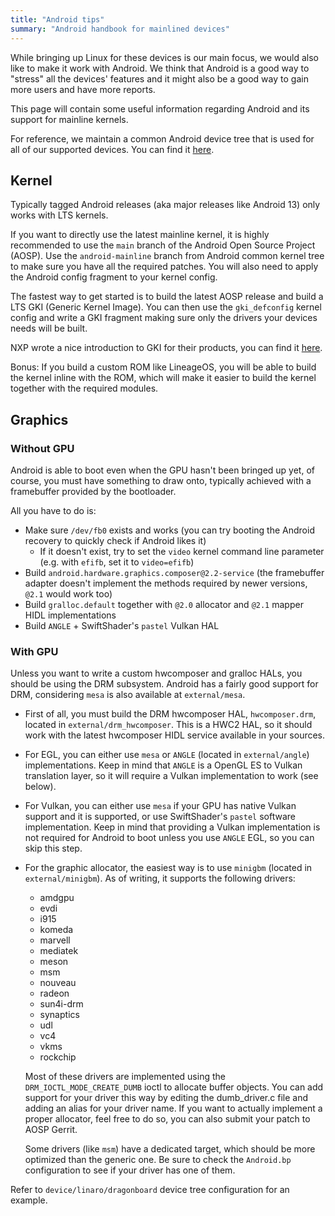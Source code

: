 ```yaml
---
title: "Android tips"
summary: "Android handbook for mainlined devices"
---
```


While bringing up Linux for these devices is our main focus, we would also like to make it work with Android. We think that Android is a good way to "stress" all the devices' features and it might also be a good way to gain more users and have more reports.

This page will contain some useful information regarding Android and its support for mainline kernels.

For reference, we maintain a common Android device tree that is used for all of our supported devices. You can find it [here](https://github.com/Mainline4Lumia/android_device_linux_mainline-common).

## Kernel

Typically tagged Android releases (aka major releases like Android 13) only works with LTS kernels.

If you want to directly use the latest mainline kernel, it is highly recommended to use the `main` branch of the Android Open Source Project (AOSP). Use the `android-mainline` branch from Android common kernel tree to make sure you have all the required patches. You will also need to apply the Android config fragment to your kernel config.

The fastest way to get started is to build the latest AOSP release and build a LTS GKI (Generic Kernel Image). You can then use the `gki_defconfig` kernel config and write a GKI fragment making sure only the drivers your devices needs will be built.

NXP wrote a nice introduction to GKI for their products, you can find it [here](https://community.nxp.com/t5/i-MX-Processors-Knowledge-Base/i-MX-Android-12-GKI-General-Kernel-Image-development-tips/ta-p/1600993).

Bonus: If you build a custom ROM like LineageOS, you will be able to build the kernel inline with the ROM, which will make it easier to build the kernel together with the required modules.

## Graphics

### Without GPU

Android is able to boot even when the GPU hasn't been bringed up yet, of course, you must have something to draw onto, typically achieved with a framebuffer provided by the bootloader.

All you have to do is:
- Make sure `/dev/fb0` exists and works (you can try booting the Android recovery to quickly check if Android likes it)
  - If it doesn't exist, try to set the `video` kernel command line parameter (e.g. with `efifb`, set it to `video=efifb`)
- Build `android.hardware.graphics.composer@2.2-service` (the framebuffer adapter doesn't implement the methods required by newer versions, `@2.1` would work too)
- Build `gralloc.default` together with `@2.0` allocator and `@2.1` mapper HIDL implementations
- Build `ANGLE` + SwiftShader's `pastel` Vulkan HAL

### With GPU

Unless you want to write a custom hwcomposer and gralloc HALs, you should be using the DRM subsystem. Android has a fairly good support for DRM, considering `mesa` is also available at `external/mesa`.

- First of all, you must build the DRM hwcomposer HAL, `hwcomposer.drm`, located in `external/drm_hwcomposer`. This is a HWC2 HAL, so it should work with the latest hwcomposer HIDL service available in your sources.

- For EGL, you can either use `mesa` or `ANGLE` (located in `external/angle`) implementations. Keep in mind that `ANGLE` is a OpenGL ES to Vulkan translation layer, so it will require a Vulkan implementation to work (see below).

- For Vulkan, you can either use `mesa` if your GPU has native Vulkan support and it is supported, or use SwiftShader's `pastel` software implementation. Keep in mind that providing a Vulkan implementation is not required for Android to boot unless you use `ANGLE` EGL, so you can skip this step.

- For the graphic allocator, the easiest way is to use `minigbm` (located in `external/minigbm`). As of writing, it supports the following drivers:

    - amdgpu
    - evdi
    - i915
    - komeda
    - marvell
    - mediatek
    - meson
    - msm
    - nouveau
    - radeon
    - sun4i-drm
    - synaptics
    - udl
    - vc4
    - vkms
    - rockchip

    Most of these drivers are implemented using the `DRM_IOCTL_MODE_CREATE_DUMB` ioctl to allocate buffer objects. You can add support for your driver this way by editing the dumb_driver.c file and adding an alias for your driver name. If you want to actually implement a proper allocator, feel free to do so, you can also submit your patch to AOSP Gerrit.

    Some drivers (like `msm`) have a dedicated target, which should be more optimized than the generic one. Be sure to check the `Android.bp` configuration to see if your driver has one of them.

Refer to `device/linaro/dragonboard` device tree configuration for an example.
